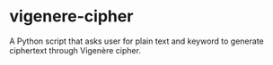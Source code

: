 # vigenere-cipher
A Python script that asks user for plain text and keyword to generate ciphertext through Vigenère cipher.
